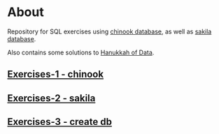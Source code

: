 # About
Repository for SQL exercises using [chinook database](https://github.com/lerocha/chinook-database), as well as [sakila database](https://downloads.mysql.com/docs/sakila-db.tar.gz).

Also contains some solutions to [Hanukkah of Data](https://hanukkah.bluebird.sh/5784/).

## [Exercises-1 - chinook](exercises-1.md)
## [Exercises-2 - sakila](exercises-2.md)
## [Exercises-3 - create db](exercises-3.md)